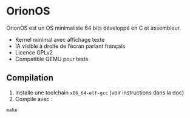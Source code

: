 # OrionOS

OrionOS est un OS minimaliste 64 bits développé en C et assembleur.

- Kernel minimal avec affichage texte
- IA visible à droite de l’écran parlant français
- Licence GPLv2
- Compatible QEMU pour tests

## Compilation

1. Installe une toolchain `x86_64-elf-gcc` (voir instructions dans la doc)
2. Compile avec :

```powershell
make
